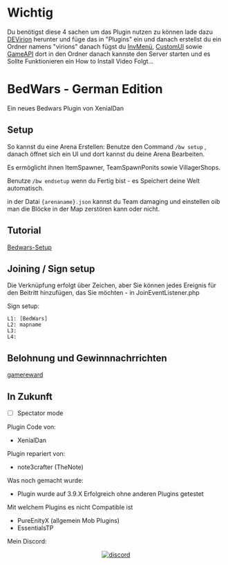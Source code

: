 # Wichtig
Du benötigst diese 4 sachen um das Plugin nutzen zu können lade dazu
[DEVirion](https://poggit.pmmp.io/p/DEVirion/1.2.7) herunter und füge das in "Plugins" ein und danach erstellst du ein Ordner namens "virions" danach fügst du [InvMenü](https://poggit.pmmp.io/ci/Muqsit/InvMenu/InvMenu), [CustomUI](https://poggit.pmmp.io/ci/thebigsmileXD/customui/~) sowie [GameAPI](https://poggit.pmmp.io/ci/thebigsmileXD/gameapi/gameapi)  dort in den Ordner danach kannste den Server starten und es Sollte Funktionieren ein How to Install Video Folgt...

# BedWars - German Edition
<!-- todo poggit badges -->
Ein neues Bedwars Plugin von XenialDan
## Setup
So kannst du eine Arena Erstellen:
Benutze den Command `/bw setup` , danach öffnet sich ein UI und dort kannst du deine Arena Bearbeiten.

Es ermöglicht ihnen ItemSpawner, TeamSpawnPonits sowie VillagerShops.

Benutze `/bw endsetup` wenn du Fertig bist - es Speichert deine Welt automatisch.

in der Datai `{arenaname}.json` kannst du Team damaging und einstellen oib man die Blöcke in der Map zerstören kann oder nicht.

## Tutorial
[Bedwars-Setup](https://youtu.be/KkgD1fl_lfI)

## Joining / Sign setup
Die Verknüpfung erfolgt über Zeichen, aber Sie können jedes Ereignis für den Beitritt hinzufügen, das Sie möchten - in JoinEventListener.php

Sign setup:
```
L1: [BedWars]
L2: mapname
L3: 
L4: 
```

## Belohnung und Gewinnnachrrichten
[gamereward](https://github.com/thebigsmileXD/gamereward)

## In Zukunft
- [ ] Spectator mode

Plugin Code von:
- XenialDan

Plugin repariert von:
- note3crafter (TheNote)

Was noch gemacht wurde:
- Plugin wurde auf 3.9.X Erfolgreich ohne anderen Plugins getestet

Mit welchem Plugins es nicht Compatible ist
- PureEnityX (allgemein Mob Plugins) 
- EssentialsTP

Mein Discord:
<div align="center">
	<a href="https://discord.gg/XwXKuvy">
        <img src="https://img.shields.io/badge/chat-on%20discord-7289da.svg" alt="discord">
